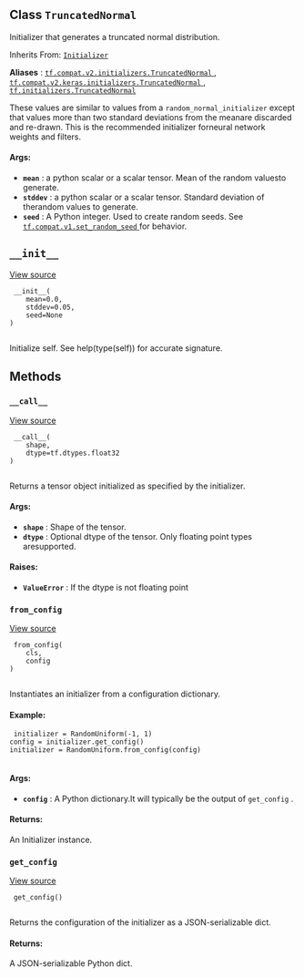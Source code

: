 

## Class  `TruncatedNormal` 
Initializer that generates a truncated normal distribution.

Inherits From: [ `Initializer` ](https://tensorflow.google.cn/api_docs/python/tf/keras/initializers/Initializer)

**Aliases** : [ `tf.compat.v2.initializers.TruncatedNormal` ](/api_docs/python/tf/keras/initializers/TruncatedNormal), [ `tf.compat.v2.keras.initializers.TruncatedNormal` ](/api_docs/python/tf/keras/initializers/TruncatedNormal), [ `tf.initializers.TruncatedNormal` ](/api_docs/python/tf/keras/initializers/TruncatedNormal)

These values are similar to values from a  `random_normal_initializer` except that values more than two standard deviations from the meanare discarded and re-drawn. This is the recommended initializer forneural network weights and filters.

#### Args:
- **`mean`** : a python scalar or a scalar tensor. Mean of the random valuesto generate.
- **`stddev`** : a python scalar or a scalar tensor. Standard deviation of therandom values to generate.
- **`seed`** : A Python integer. Used to create random seeds. See[ `tf.compat.v1.set_random_seed` ](https://tensorflow.google.cn/api_docs/python/tf/compat/v1/set_random_seed)for behavior.


##  `__init__` 
[View source](https://github.com/tensorflow/tensorflow/blob/r2.0/tensorflow/python/ops/init_ops_v2.py#L324-L328)

```
 __init__(
    mean=0.0,
    stddev=0.05,
    seed=None
)
 
```

Initialize self.  See help(type(self)) for accurate signature.

## Methods


###  `__call__` 
[View source](https://github.com/tensorflow/tensorflow/blob/r2.0/tensorflow/python/ops/init_ops_v2.py#L330-L343)

```
 __call__(
    shape,
    dtype=tf.dtypes.float32
)
 
```

Returns a tensor object initialized as specified by the initializer.

#### Args:
- **`shape`** : Shape of the tensor.
- **`dtype`** : Optional dtype of the tensor. Only floating point types aresupported.


#### Raises:
- **`ValueError`** : If the dtype is not floating point


###  `from_config` 
[View source](https://github.com/tensorflow/tensorflow/blob/r2.0/tensorflow/python/ops/init_ops_v2.py#L69-L89)

```
 from_config(
    cls,
    config
)
 
```

Instantiates an initializer from a configuration dictionary.

#### Example:


```
 initializer = RandomUniform(-1, 1)
config = initializer.get_config()
initializer = RandomUniform.from_config(config)
 
```

#### Args:
- **`config`** : A Python dictionary.It will typically be the output of  `get_config` .


#### Returns:
An Initializer instance.

###  `get_config` 
[View source](https://github.com/tensorflow/tensorflow/blob/r2.0/tensorflow/python/ops/init_ops_v2.py#L345-L350)

```
 get_config()
 
```

Returns the configuration of the initializer as a JSON-serializable dict.

#### Returns:
A JSON-serializable Python dict.

